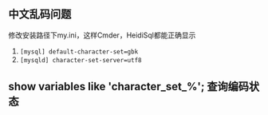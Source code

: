 ## 中文乱码问题
修改安装路径下my.ini，这样Cmder，HeidiSql都能正确显示
1. `[mysql] default-character-set=gbk`
2. `[mysqld] character-set-server=utf8`

## show variables like 'character_set_%'; 查询编码状态
